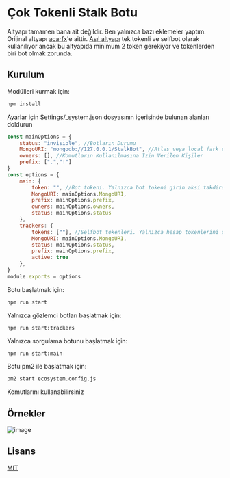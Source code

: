 # Çok Tokenli Stalk Botu

Altyapı tamamen bana ait değildir. Ben yalnızca bazı eklemeler yaptım. Orijinal altyapı [acarfx](https://github.com/acarfx)'e aittir. [Asıl altyapı](https://github.com/acarfx/sorgucu-orhan) tek tokenli ve selfbot olarak kullanılıyor ancak bu altyapıda minimum 2 token gerekiyor ve tokenlerden biri bot olmak zorunda.

## Kurulum
Modülleri kurmak için:
```cmd
npm install
```
Ayarlar için Settings/_system.json dosyasının içerisinde bulunan alanları doldurun
```js
const mainOptions = {
    status: "invisible", //Botların Durumu
    MongoURI: "mongodb://127.0.0.1/StalkBot", //Atlas veya local fark etmez
    owners: [], //Komutların Kullanılmasına İzin Verilen Kişiler
    prefix: [".","!"]
}
const options = {
    main: {
        token: "", //Bot tokeni. Yalnızca bot tokeni girin aksi takdirde hata verecektir
        MongoURI: mainOptions.MongoURI,
        prefix: mainOptions.prefix,
        owners: mainOptions.owners,
        status: mainOptions.status
    },
    trackers: {
        tokens: [""], //Selfbot tokenleri. Yalnızca hesap tokenlerini girin aksi takdirde hata verecektir.
        MongoURI: mainOptions.MongoURI,
        status: mainOptions.status,
        prefix: mainOptions.prefix,
        active: true
    },
}
module.exports = options
```
Botu başlatmak için:
```cmd
npm run start
```
Yalnızca gözlemci botları başlatmak için:
```cmd
npm run start:trackers
```
Yalnızca sorgulama botunu başlatmak için:
```cmd
npm run start:main
```
Botu pm2 ile başlatmak için:
```cmd
pm2 start ecosystem.config.js
```
Komutlarını kullanabilirsiniz
## Örnekler
![image](https://user-images.githubusercontent.com/64871040/184498002-4f190859-21e6-411e-b107-9ef413bc2232.png)
## Lisans
[MIT](https://choosealicense.com/licenses/mit/)
